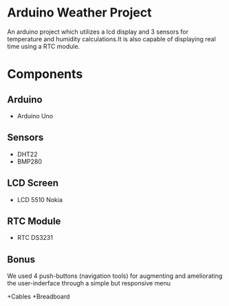 # Arduino Weather Project
An arduino project which utilizes a lcd display and 3 sensors for temperature and humidity calculations.It is also capable of displaying real time using a RTC module.

Components
========
Arduino
------------

* Arduino Uno


Sensors
------------

* DHT22 
* BMP280


LCD Screen
------------

* LCD 5510 Nokia


RTC Module
------------

* RTC DS3231 

Bonus
------------
We used 4 push-buttons (navigation tools) for augmenting and ameliorating the user-inderface through a simple but responsive menu

+Cables
+Breadboard
